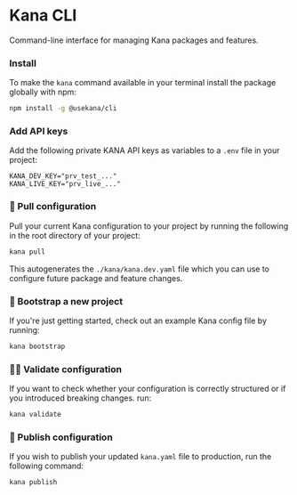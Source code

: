 # Kana CLI

Command-line interface for managing Kana packages and features.

### Install

To make the `kana` command available in your terminal install the package globally with npm:

```bash
npm install -g @usekana/cli
```

### Add API keys

Add the following private KANA API keys as variables to a `.env` file in your project:

```
KANA_DEV_KEY="prv_test_..."
KANA_LIVE_KEY="prv_live_..."
```

### 🦭 Pull configuration

Pull your current Kana configuration to your project by running the following in the root directory of your project:

```bash
kana pull
```

This autogenerates the `./kana/kana.dev.yaml` file which you can use to configure future package and feature changes.

### 🥾 Bootstrap a new project

If you're just getting started, check out an example Kana config file by running:

```bash
kana bootstrap
```

### 👩‍🎓 Validate configuration

If you want to check whether your configuration is correctly structured or if you introduced breaking changes. run:

```bash
kana validate
```

### 🚀 Publish configuration

If you wish to publish your updated `kana.yaml` file to production, run the following command:

```bash
kana publish
```
